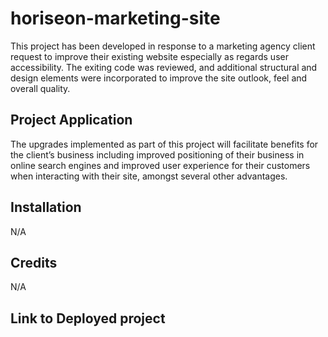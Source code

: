 # horiseon-marketing-site
This project has been developed in response to a marketing agency client request to improve their existing website especially as regards user accessibility. The exiting code was reviewed, and additional structural and design elements were incorporated to improve the site outlook, feel and overall quality. 

## Project Application
The upgrades implemented as part of this project will facilitate benefits for the client’s business including improved positioning of their business in online search engines and improved user experience for their customers when interacting with their site, amongst several other advantages. 

## Installation 
N/A

## Credits
N/A

## Link to Deployed project
